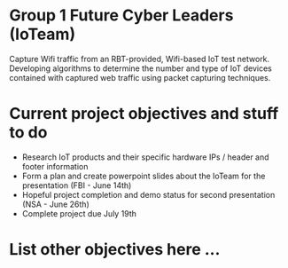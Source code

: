 # Group 1 Future Cyber Leaders (IoTeam)
Capture Wifi traffic from an RBT-provided, Wifi-based IoT test network. Developing algorithms to determine the number and type of IoT devices contained with captured web traffic using packet capturing techniques.

# Current project objectives and stuff to do
- Research IoT products and their specific hardware IPs / header and footer information
- Form a plan and create powerpoint slides about the IoTeam for the presentation (FBI - June 14th)
- Hopeful project completion and demo status for second presentation (NSA - June 26th)
- Complete project due July 19th

# List other objectives here ...
